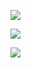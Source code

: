 <p align="">
  <a href="https://github.com/ten1fs">
    <img src="https://github-readme-stats.vercel.app/api?username=ten1fs&hide_title=true&hide_border=true&show_icons=true&include_all_commits=true&line_height=21&bg_color=0,EC6C6C,FFD479,FFFC79,73FA79&theme=graywhite&locale=cn" />
  </a>
</p>

<p align="">
  <a href="https://github.com/ten1fs">
    <img src="https://github-readme-stats.vercel.app/api/top-langs/?username=ten1fs&hide_title=true&hide_border=true&layout=compact&bg_color=0,73FA79,73FDFF,D783FF&theme=graywhite&locale=cn" />
  </a>
</p>


<p align="">
  <a href="https://github.com/ten1fs/My-Notes">
    <img src="https://github-readme-stats.vercel.app/api/pin/?username=lyhxyz&repo=My-Notes&hide_title=true&hide_border=true&layout=compact&bg_color=0,73FA79,73FDFF,D783FF&theme=graywhite&locale=cn" />
  </a>
</p>
